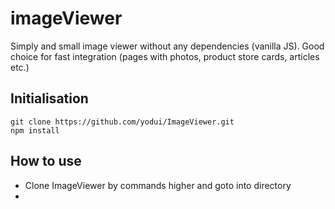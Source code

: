 # imageViewer
Simply and small image viewer without any dependencies (vanilla JS). Good choice for fast integration (pages with photos, product store cards, articles etc.)
## Initialisation
```
git clone https://github.com/yodui/ImageViewer.git
npm install
```
## How to use
- Clone ImageViewer by commands higher and goto into directory
- 